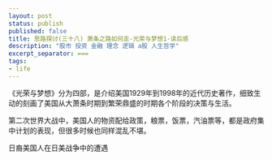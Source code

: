```yaml
---
layout: post
status: publish
published: false
title: 思路探讨(三十八) 萧条之路如何走-光荣与梦想1-读后感
description: "股市 投资 金融 理念 逻辑 a股 人生哲学"
excerpt_separator: ===
tags:
- life
---
```



《光荣与梦想》分为四部，是介绍美国1929年到1998年的近代历史著作，细致生动的刻画了美国从大萧条时期到繁荣鼎盛的时期各个阶段的决策与生活。


第二次世界大战中，美国人的物资配给政策，粮票，饭票，汽油票等，都是政府集中计划的表现，但很多时候也同样混乱不堪。


日裔美国人在日美战争中的遭遇
